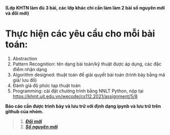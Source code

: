 **(Lớp KHTN làm đủ 3 bài, các lớp khác chỉ cần làm làm 2 bài số nguyên mới và đổi mới)**

# Thực hiện các yêu cầu cho mỗi bài toán:
  1. Abstraction
  2. Pattern Recognition: tên dạng bài toán/kỹ thuật được áp dụng, các đặc điểm nhận dạng
  3. Algorithm designed: thuật toán để giải quyết bài toán (trình bày bằng mã giả/ lưu đồ)
  4. Đánh giá độ phức tạp thuật toán
  5. Programming: cài đặt chương trình bằng NNLT Python, nộp tại https://khmt.uit.edu.vn/wecode/cs112.2021/assignment/5/8

**Báo cáo cần được trình bày và lưu trữ với định dạng ipynb và lưu trữ trên github của nhóm.**

 >1. [__*Đổi mới*__](https://github.com/trong-khanh-1109/CS112.L21.KHCL/blob/d06d3d0b93785a38af419c3930042c8dc56f1c59/Assignments%20%233/%C4%90%E1%BB%95i_m%E1%BB%9Bi.ipynb)
 >2. [__*Số nguyên mới*__](https://github.com/trong-khanh-1109/CS112.L21.KHCL/blob/d06d3d0b93785a38af419c3930042c8dc56f1c59/Assignments%20%233/S%E1%BB%91_nguy%C3%AAn_m%E1%BB%9Bi.ipynb)
